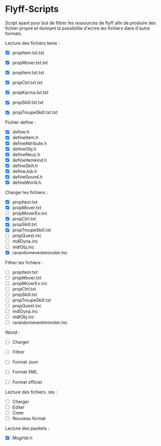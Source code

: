 # Flyff-Scripts

Script ayant pour but de filtrer les ressources de flyff afin de produire des fichier propre et donnant la possibilite d'ecrire les fichiers dans d'autre formats.

Lecture des fichiers texte :
- [x] propItem.txt.txt
- [x] propMover.txt.txt
- [x] propItem.txt.txt
- [x] propCtrl.txt.txt
- [x] propKarma.txt.txt
- [x] propSkill.txt.txt
- [x] propTroupeSkill.txt.txt


Fichier define :
- [x] define.h
- [x] defineItem.h
- [x] defineAttribute.h
- [x] defineObj.h
- [x] defineNeuz.h
- [x] defineItemkind.h
- [x] defineSkill.h
- [x] defineJob.h
- [x] defineSound.h
- [x] defineWorld.h

Charger les fichiers :
- [x] propItem.txt
- [x] propMover.txt
- [ ] propMoverEx.inc
- [x] propCtrl.txt
- [x] propSkill.txt
- [x] propTroupeSkill.txt
- [ ] propQuest.inc
- [ ] mdlDyna.inc
- [ ] mdlObj.inc
- [x] rarandomeventmonster.inc

Filtrer les fichiers :
- [ ] propItem.txt
- [ ] propMover.txt
- [ ] propMoverEx.inc
- [ ] propCtrl.txt
- [ ] propSkill.txt
- [ ] propTroupeSkill.txt
- [ ] propQuest.inc
- [ ] mdlDyna.inc
- [ ] mdlObj.inc
- [ ] rarandomeventmonster.inc

World :
- [ ] Charger
- [ ] Filtrer
- [ ] Format Json
- [ ] Format XML
- [ ] Format officiel


Lecture des fichiers .res :
- [ ] Charger
- [ ] Editer
- [ ] Creer
- [ ] Nouveau format

Lecture des packets :
- [x] MsgHdr.h
